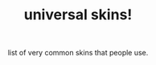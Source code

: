 <h1 align="center">universal skins!</h1><br>
<p align="center">list of very common skins that people use.</p>